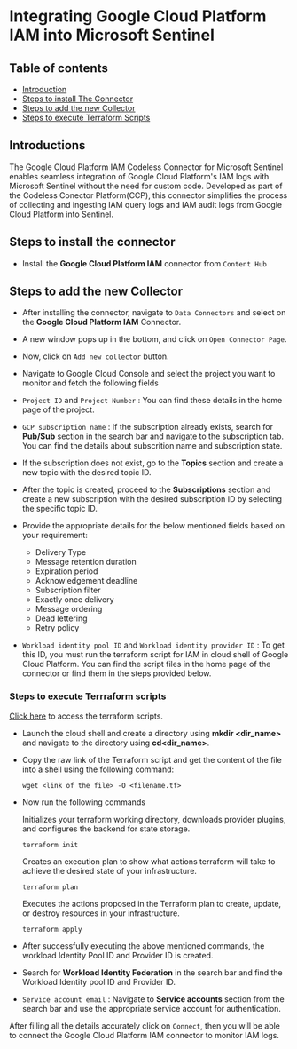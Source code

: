 # Integrating Google Cloud Platform IAM into Microsoft Sentinel
## Table of contents
- [Introduction](#intro)
- [Steps to install The Connector](#step1)
- [Steps to add the new Collector](#step2)
- [Steps to execute Terraform Scripts](#terraform)


<a name="intro">

## Introductions
The Google Cloud Platform IAM Codeless Connector for Microsoft Sentinel enables seamless integration of Google Cloud Platform's IAM logs with Microsoft Sentinel without the need for custom code. Developed as part of the Codeless Conector Platform(CCP), this connector simplifies the process of collecting and ingesting IAM query logs and IAM audit logs from Google Cloud Platform into Sentinel.

<a name="step1">
   
## Steps to install the connector
- Install the **Google Cloud Platform IAM** connector from `Content Hub`

<a name="step2">

## Steps to add the new Collector
- After installing the connector, navigate to `Data Connectors` and select on the **Google Cloud Platform IAM** Connector.

- A new window pops up in the bottom, and click on `Open Connector Page`. 

- Now, click on `Add new collector` button.
- Navigate to Google Cloud Console and select the project you want to monitor and fetch the following fields

- `Project ID` and `Project Number` : You can find these details in the home page of the project.

- `GCP subscription name` : If the subscription already exists, search for **Pub/Sub** section in the search bar and navigate to the subscription tab. You can find the details about subscrition name and subscription state.
- If the subscription does not exist, go to the **Topics** section and create a new topic with the desired topic ID.
- After the topic is created, proceed to the **Subscriptions** section and create a new subscription  with the desired subscription ID by selecting the specific topic ID.
- Provide the appropriate details for the below mentioned fields based on your requirement:
  - Delivery Type
  - Message retention duration
  - Expiration period
  - Acknowledgement deadline
  - Subscription filter
  - Exactly once delivery
  - Message ordering
  - Dead lettering
  - Retry policy


- `Workload identity pool ID` and `Workload identity provider ID` : To get this ID, you must run the terraform script for IAM in cloud shell of Google Cloud Platform. You can find the script files in the home page of the connector or find them in the steps provided below.

<a name="terraform">

### Steps to execute Terrraform scripts
[Click here](https://github.com/v-hkopparala/v-hkopparala/blob/main/CCPIAMLOGS%201.tf) to access the terraform scripts.
- Launch the cloud shell and create a directory using **mkdir <dir_name>** and navigate to the directory using **cd<dir_name>**.
- Copy the raw link of the Terraform script and get the content of the file into a shell using the following command:
   ```
   wget <link of the file> -O <filename.tf>
   ```
- Now run the following commands

   Initializes your terraform working directory, downloads provider plugins, and configures the backend for state storage.
   ```
   terraform init
   ```
   Creates an execution plan to show what actions terraform will take to achieve the desired state of your infrastructure.
   ```
   terraform plan
   ```
   Executes the actions proposed in the Terraform plan to create, update, or destroy resources in your infrastructure.
   ```
   terraform apply
   ```
- After successfully executing the above mentioned commands, the workload Identity Pool ID and Provider ID is created.
- Search for **Workload Identity Federation** in the search bar and find the Workload Identity pool ID and Provider ID.
- `Service account email` : Navigate to **Service accounts** section from the search bar and use the appropriate service account for authentication.

After filling all the details accurately click on `Connect`, then you will be able to connect the Google Cloud Platform IAM connector to monitor IAM logs.
